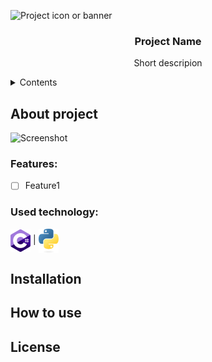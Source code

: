 ![Project icon or banner](/relative/path/to/icon.svg?raw=true&sanitize=true "Optional title")  
<h3 align="center">Project Name</h3>
<p align="center">Short descripion</p>

<details>
  <summary>Contents</summary>
  <ol>
    <li><a href="#About-project">About project</a></li>
    <ul>
      <li><a href="#Features">Features</a></li>
      <li><a href="#Used-technology">Used technology</a></li>
    </ul>
    <li><a href="#Installation">Installation</a></li>
    <li><a href="#How-to-use">How to use?</a></li>
    <li><a href="#License">License</a></li>
  </ol>
</details>

## About project
![Screenshot](/screenshots/img.jpg?raw=true "Title")

### Features:
- [ ] Feature1

### Used technology:

<!-- Don't use headers for this stuff, bcs on mobile it's displaying link 🔗 icon -->
<p>
  <img width="32" align="center" alt="C#" src="https://github.com/jakpop11/jakpop11/blob/main/Assets/Icons/c_sharp.svg"></a>
  <span> | </span>
  <img width="32" align="center" alt="C#" src="https://github.com/jakpop11/jakpop11/blob/main/Assets/Icons/python.svg"></a>
</p>

## Installation

## How to use

## License
